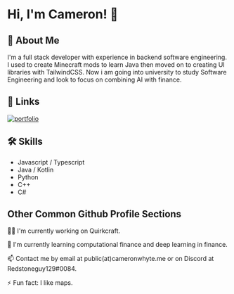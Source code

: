 # Hi, I'm Cameron! 👋


## 🚀 About Me
I'm a full stack developer with experience in backend software engineering. I used to create Minecraft mods to learn Java then moved on to creating UI libraries with TailwindCSS. Now i am going into university to study Software Engineering and look to focus on combining AI with finance.


## 🔗 Links
[![portfolio](https://img.shields.io/badge/my_portfolio-000?style=for-the-badge&logo=ko-fi&logoColor=white)](https://cameronwhyte.me/)


## 🛠 Skills
- Javascript / Typescript
- Java / Kotlin
- Python
- C++
- C#


## Other Common Github Profile Sections
👩‍💻 I'm currently working on Quirkcraft.

🧠 I'm currently learning computational finance and deep learning in finance.

📫 Contact me by email at public(at)cameronwhyte.me or on Discord at Redstoneguy129#0084.

⚡️ Fun fact: I like maps.
